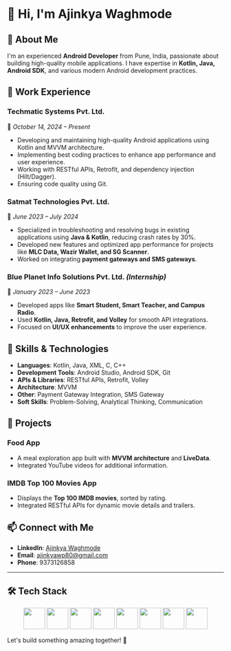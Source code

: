 # 👋 Hi, I'm Ajinkya Waghmode

## 🚀 About Me
I'm an experienced **Android Developer** from Pune, India, passionate about building high-quality mobile applications. I have expertise in **Kotlin, Java, Android SDK**, and various modern Android development practices.

## 💼 Work Experience
### **Techmatic Systems Pvt. Ltd.**  
📅 *October 14, 2024 – Present*  
- Developing and maintaining high-quality Android applications using Kotlin and MVVM architecture.  
- Implementing best coding practices to enhance app performance and user experience.  
- Working with RESTful APIs, Retrofit, and dependency injection (Hilt/Dagger).  
- Ensuring code quality using Git.  

### **Satmat Technologies Pvt. Ltd.**  
📅 *June 2023 – July 2024*  
- Specialized in troubleshooting and resolving bugs in existing applications using **Java & Kotlin**, reducing crash rates by 30%.  
- Developed new features and optimized app performance for projects like **MLC Data, Wazir Wallet, and SG Scanner**.  
- Worked on integrating **payment gateways and SMS gateways**.  

### **Blue Planet Info Solutions Pvt. Ltd.** *(Internship)*  
📅 *January 2023 – June 2023*  
- Developed apps like **Smart Student, Smart Teacher, and Campus Radio**.  
- Used **Kotlin, Java, Retrofit, and Volley** for smooth API integrations.  
- Focused on **UI/UX enhancements** to improve the user experience.  

## 🔧 Skills & Technologies
- **Languages**: Kotlin, Java, XML, C, C++  
- **Development Tools**: Android Studio, Android SDK, Git  
- **APIs & Libraries**: RESTful APIs, Retrofit, Volley  
- **Architecture**: MVVM  
- **Other**: Payment Gateway Integration, SMS Gateway  
- **Soft Skills**: Problem-Solving, Analytical Thinking, Communication  

## 📱 Projects
### **Food App**
- A meal exploration app built with **MVVM architecture** and **LiveData**.  
- Integrated YouTube videos for additional information.  

### **IMDB Top 100 Movies App**
- Displays the **Top 100 IMDB movies**, sorted by rating.  
- Integrated RESTful APIs for dynamic movie details and trailers.  

## 📫 Connect with Me
- **LinkedIn**: [Ajinkya Waghmode](https://www.linkedin.com/in/ajinkya-waghmode-43443129b)  
- **Email**: ajinkyawp80@gmail.com
- **Phone**: 9373126858  

---

## 🛠 Tech Stack
<p align="center">
  <img src="https://cdn.jsdelivr.net/gh/devicons/devicon/icons/android/android-original.svg" width="50" height="50"/>
  <img src="https://cdn.jsdelivr.net/gh/devicons/devicon/icons/kotlin/kotlin-original.svg" width="50" height="50"/>
  <img src="https://cdn.jsdelivr.net/gh/devicons/devicon/icons/java/java-original.svg" width="50" height="50"/>
  <img src="https://cdn.jsdelivr.net/gh/devicons/devicon/icons/androidstudio/androidstudio-original.svg" width="50" height="50"/>
  <img src="https://cdn.jsdelivr.net/gh/devicons/devicon/icons/git/git-original.svg" width="50" height="50"/>
  <img src="https://cdn.jsdelivr.net/gh/devicons/devicon/icons/firebase/firebase-plain.svg" width="50" height="50"/>
  <img src="https://cdn.jsdelivr.net/gh/devicons/devicon/icons/sqlite/sqlite-original.svg" width="50" height="50"/>
  <img src="https://cdn.jsdelivr.net/gh/devicons/devicon/icons/github/github-original.svg" width="50" height="50"/>
</p>

Let's build something amazing together! 🚀
